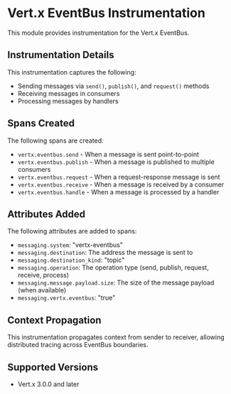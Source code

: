 # Vert.x EventBus Instrumentation

This module provides instrumentation for the Vert.x EventBus.

## Instrumentation Details

This instrumentation captures the following:

- Sending messages via `send()`, `publish()`, and `request()` methods
- Receiving messages in consumers
- Processing messages by handlers

## Spans Created

The following spans are created:

- `vertx.eventbus.send` - When a message is sent point-to-point
- `vertx.eventbus.publish` - When a message is published to multiple consumers
- `vertx.eventbus.request` - When a request-response message is sent
- `vertx.eventbus.receive` - When a message is received by a consumer
- `vertx.eventbus.handle` - When a message is processed by a handler

## Attributes Added

The following attributes are added to spans:

- `messaging.system`: "vertx-eventbus"
- `messaging.destination`: The address the message is sent to
- `messaging.destination_kind`: "topic"
- `messaging.operation`: The operation type (send, publish, request, receive, process)
- `messaging.message.payload.size`: The size of the message payload (when available)
- `messaging.vertx.eventbus`: "true"

## Context Propagation

This instrumentation propagates context from sender to receiver, allowing distributed tracing across EventBus boundaries.

## Supported Versions

- Vert.x 3.0.0 and later
